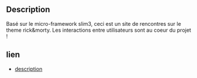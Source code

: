 ## Description

Basé sur le micro-framework slim3, ceci est un site de rencontres sur le theme rick&morty. Les interactions entre utilisateurs sont au coeur du projet !

## lien

- [description](https://jgroc-de.github.io/matcha.html)
